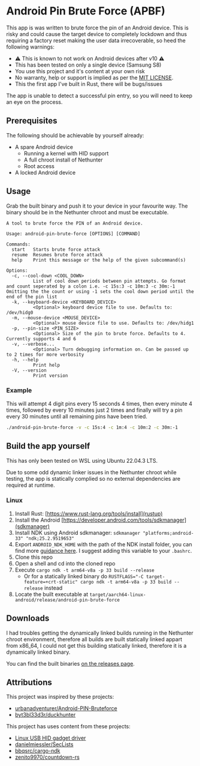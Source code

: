# Android Pin Brute Force (APBF)

This app is was written to brute force the pin of an Android device. This is risky and could cause the target device to completely lockdown and thus requiring a factory reset making the user data irrecoverable, so heed the following warnings:

- ⚠️ This is known to not work on Android devices after v10 ⚠️
- This has been tested on only a single device (Samsung S8)
- You use this project and it's content at your own risk
- No warranty, help or support is implied as per the [MIT LICENSE](./LICENSE).
- This the first app I've built in Rust, there will be bugs/issues

The app is unable to detect a successful pin entry, so you will need to keep an eye on the process.

## Prerequisites

The following should be achievable by yourself already:

- A spare Android device
  - Running a kernel with HID support
  - A full chroot install of Nethunter
  - Root access
- A locked Android device

## Usage

Grab the built binary and push it to your device in your favourite way.
The binary should be in the Nethunter chroot and must be executable.

```
A tool to brute force the PIN of an Android device.

Usage: android-pin-brute-force [OPTIONS] [COMMAND]

Commands:
  start   Starts brute force attack
  resume  Resumes brute force attack
  help    Print this message or the help of the given subcommand(s)

Options:
  -c, --cool-down <COOL_DOWN>
          List of cool down periods between pin attempts. Go format and count seperated by a colon i.e. -c 15s:3 -c 10m:3 -c 30m:-1 Omitting the the count or using -1 sets the cool down period until the end of the pin list
  -k, --keyboard-device <KEYBOARD_DEVICE>
          <Optional> keyboard device file to use. Defaults to: /dev/hidg0
  -m, --mouse-device <MOUSE_DEVICE>
          <Optional> mouse device file to use. Defaults to: /dev/hidg1
  -p, --pin-size <PIN_SIZE>
          <Optional> Size of the pin to brute force. Defaults to 4. Currently supports 4 and 6
  -v, --verbose...
          <Optional> Turn debugging information on. Can be passed up to 2 times for more verbosity
  -h, --help
          Print help
  -V, --version
          Print version
```

### Example

This will attempt 4 digit pins every 15 seconds 4 times, then every minute 4 times, followed by every 10 minutes just 2 times and finally will try a pin every 30 minutes until all remaining pins have been tried.

```bash
./android-pin-brute-force -v -c 15s:4 -c 1m:4 -c 10m:2 -c 30m:-1
```

## Build the app yourself

This has only been tested on WSL using Ubuntu 22.04.3 LTS.

Due to some odd dynamic linker issues in the Nethunter chroot while testing, the app is statically complied so no external dependencies are required at runtime.

### Linux

1. Install Rust: [https://www.rust-lang.org/tools/install](rustup)
2. Install the Android [https://developer.android.com/tools/sdkmanager](sdkmanager)
3. Install NDK using Android sdkmanager: `sdkmanager "platforms;android-33" "ndk;25.2.9519653"`
4. Export `ANDROID_NDK_HOME` with the path of the NDK install folder, you can find more [guidance here](https://github.com/bbqsrc/cargo-ndk). I suggest adding this variable to your `.bashrc`.
5. Clone this repo
6. Open a shell and cd into the cloned repo
7. Execute `cargo ndk -t arm64-v8a -p 33 build --release`
    - Or for a statically linked binary do `RUSTFLAGS="-C target-feature=+crt-static" cargo ndk -t arm64-v8a -p 33 build --release` instead
8. Locate the built executable at `target/aarch64-linux-android/release/android-pin-brute-force`

## Downloads
I had troubles getting the dynamically linked builds running in the Nethunter chroot environment, therefore all builds are built statically linked appart from x86_64, I could not get this building statically linked, therefore it is a dynamically linked binary.

You can find the built binaries [on the releases page](https://github.com/PurplProto/android-pin-brute-force/releases/latest).

## Attributions

This project was inspired by these projects:

- [urbanadventurer/Android-PIN-Bruteforce](https://github.com/urbanadventurer/Android-PIN-Bruteforce)
- [byt3bl33d3r/duckhunter](https://github.com/byt3bl33d3r/duckhunter)

This project has uses content from these projects:

- [Linux USB HID gadget driver](https://docs.kernel.org/usb/gadget_hid.html)
- [danielmiessler/SecLists](https://github.com/danielmiessler/SecLists)
- [bbqsrc/cargo-ndk](https://github.com/bbqsrc/cargo-ndk)
- [zenito9970/countdown-rs](https://github.com/zenito9970/countdown-rs)
